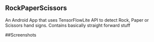 ## RockPaperScissors
An Android App that uses TensorFlowLite API to detect Rock, Paper or Scissors hand signs. Contains basically straight forward stuff

##Screenshots
